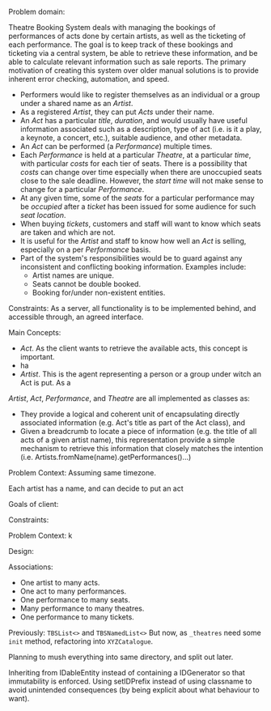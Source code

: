 Problem domain:

Theatre Booking System deals with managing the bookings of performances of acts done by certain artists, as well as the ticketing of each performance. The goal is to keep track of these bookings and ticketing via a central system, be able to retrieve these information, and be able to calculate relevant information such as sale reports. The primary motivation of creating this system over older manual solutions is to provide inherent error checking, automation, and speed.

- Performers would like to register themselves as an individual or a group under a shared name as an *Artist*.
- As a registered *Artist*, they can put *Acts* under their name.
- An *Act* has a particular *title*, *duration*, and would usually have useful information associated such as a description, type of act (i.e. is it a play, a keynote, a concert, etc.), suitable audience, and other metadata.
- An *Act* can be performed (a *Performance*) multiple times.
- Each *Performance* is held at a particular *Theatre*, at a particular *time*, with particular *costs* for each tier of seats. There is a possibility that *costs* can change over time especially when there are unoccupied seats close to the sale deadline. However, the *start time* will not make sense to change for a particular *Performance*.
- At any given time, some of the *seats* for a particular performance may be *occupied* after a *ticket* has been issued for some audience for such *seat location*.
- When buying *tickets*, customers and staff will want to know which seats are taken and which are not.
- It is useful for the *Artist* and staff to know how well an *Act* is selling, especially on a per *Performance* basis.
- Part of the system's responsibilities would be to guard against any inconsistent and conflicting booking information. Examples include:
   - Artist names are unique.
   - Seats cannot be double booked.
   - Booking for/under non-existent entities.

Constraints: As a server, all functionality is to be implemented behind, and accessible through, an agreed interface.

Main Concepts:

- *Act*. As the client wants to retrieve the available acts, this concept is important.
- ha
- *Artist*. This is the agent representing a person or a group under witch an Act is put. As a

*Artist*, *Act*, *Performance*, and *Theatre* are all implemented as classes as:
- They provide a logical and coherent unit of encapsulating directly associated information (e.g. Act's title as part of the Act class), and
- Given a breadcrumb to locate a piece of information (e.g. the title of all acts of a given artist name), this representation provide a simple mechanism to retrieve this information that closely matches the intention (i.e. Artists.fromName(name).getPerformances()...)

Problem Context: Assuming same timezone.

Each artist has a name, and can decide to put an act

Goals of client:

Constraints:

Problem Context:
k

Design:

Associations:
- One artist to many acts.
- One act to many performances.
- One performance to many seats.
- Many performance to many theatres.
- One performance to many tickets.

Previously: `TBSList<>` and `TBSNamedList<>`
But now, as `_theatres` need some `init` method, refactoring into `XYZCatalogue`.

Planning to mush everything into same directory, and split out later.

Inheriting from IDableEntity instead of containing a IDGenerator so that immutability is enforced. Using setIDPrefix instead of using classname to avoid unintended consequences (by being explicit about what behaviour to want).


